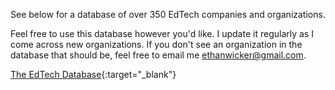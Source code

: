 See below for a database of over 350 EdTech companies and organizations.  

Feel free to use this database however you'd like.  I update it regularly as I come across new organizations.  If you don't see an organization in the database that should be, feel free to email me ethanwicker@gmail.com.

[The EdTech Database](https://ethanwicker.notion.site/2c864d32125d470ca863a341b0b70d08?v=c9e3dad046d44ef69479e1bb3dc10adc&pvs=4){:target="_blank"}
